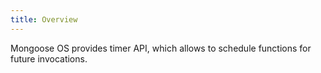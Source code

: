 ```yaml
---
title: Overview
---
```


Mongoose OS provides timer API, which allows to schedule functions for
future invocations.
